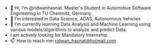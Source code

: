 - 👋 Hi, I’m @ridwanhasnat. Master's Student in Automotive Software Engineering in TU Chemnitz, Germany. 
- 👀 I’m interested in Data Science, ADAS, Autonomous Vehicles
- 🌱 I’m currently learning Data Analysis and Machine Learning using various models/algorithms to analyze and predict Data. 
- I am actively looking for Mandatory Internship. 
- 📫 How to reach me: ridwan_hasnat@hotmail.com 

<!---
ridwanhasnat/ridwanhasnat is a ✨ special ✨ repository because its `README.md` (this file) appears on your GitHub profile.
You can click the Preview link to take a look at your changes.
--->
